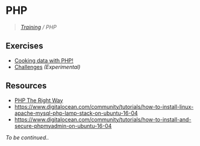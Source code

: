 # PHP
>_[Training](https://github.com/simplonco/training) / PHP_

## Exercises

* [Cooking data with PHP!](https://github.com/simplonco/Cooking-data-with-PHP)
* [Challenges](https://github.com/simplonco/php-challenges) _(Experimental)_

## Resources

* [PHP The Right Way](http://www.phptherightway.com/)
* https://www.digitalocean.com/community/tutorials/how-to-install-linux-apache-mysql-php-lamp-stack-on-ubuntu-16-04
* https://www.digitalocean.com/community/tutorials/how-to-install-and-secure-phpmyadmin-on-ubuntu-16-04

_To be continued.._
